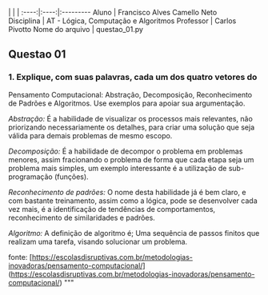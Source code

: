  | | |
:----:|:----:|:---------
Aluno           | Francisco Alves Camello Neto                    
Disciplina      | AT - Lógica, Computação e Algoritmos
Professor       | Carlos Pivotto
Nome do arquivo | questao_01.py




##    Questao 01
### 1. Explique, com suas palavras, cada um dos quatro vetores do
Pensamento Computacional: Abstração, Decomposição, Reconhecimento de
Padrões e Algoritmos. Use exemplos para apoiar sua argumentação.

*Abstração:* É a habilidade de visualizar os processos mais relevantes, não priorizando necessariamente os detalhes, para criar uma solução que seja válida para demais problemas de mesmo escopo.

*Decomposição:* É a habilidade de decompor o problema em problemas menores, assim fracionando o problema de forma que cada etapa seja um problema mais simples, um exemplo interessante é a utilização de sub-programação (funções).

*Reconhecimento de padrões:*  O nome desta habilidade já é bem claro, e com bastante treinamento, assim como a lógica, pode se desenvolver cada vez mais, é a identificação de tendências de comportamentos, reconhecimento de similaridades e padrões.

*Algoritmo:* A definição de algoritmo é; Uma sequência de passos finitos que realizam uma tarefa, visando solucionar um problema.

fonte: [https://escolasdisruptivas.com.br/metodologias-inovadoras/pensamento-computacional/]
(https://escolasdisruptivas.com.br/metodologias-inovadoras/pensamento-computacional/)
"""